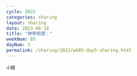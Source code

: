 ```yaml
---
cycle: 2022
categories: sharing
layout: sharing
date: 2023-08-18
title: "神學梳理："
weekNum: 85
dayNum: 5
permalink: /sharing/2022/wk85-day5-sharing.html
---
```


[](https://eccseattle.github.io/media/sharing/2022/wk085/2023-08-18-bin.m4a)

`小錢`
